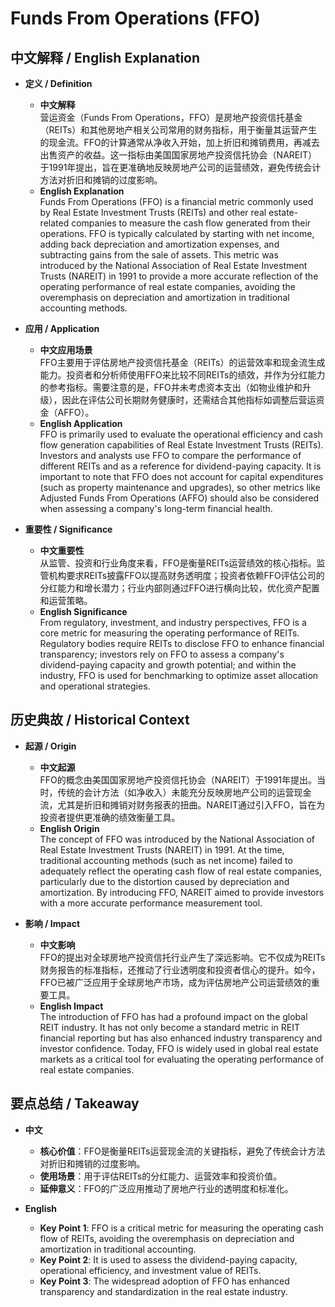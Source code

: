 # Funds From Operations (FFO)

## 中文解释 / English Explanation

* **定义 / Definition**  
  - **中文解释**  
    营运资金（Funds From Operations，FFO）是房地产投资信托基金（REITs）和其他房地产相关公司常用的财务指标，用于衡量其运营产生的现金流。FFO的计算通常从净收入开始，加上折旧和摊销费用，再减去出售资产的收益。这一指标由美国国家房地产投资信托协会（NAREIT）于1991年提出，旨在更准确地反映房地产公司的运营绩效，避免传统会计方法对折旧和摊销的过度影响。  
  - **English Explanation**  
    Funds From Operations (FFO) is a financial metric commonly used by Real Estate Investment Trusts (REITs) and other real estate-related companies to measure the cash flow generated from their operations. FFO is typically calculated by starting with net income, adding back depreciation and amortization expenses, and subtracting gains from the sale of assets. This metric was introduced by the National Association of Real Estate Investment Trusts (NAREIT) in 1991 to provide a more accurate reflection of the operating performance of real estate companies, avoiding the overemphasis on depreciation and amortization in traditional accounting methods.

* **应用 / Application**  
  - **中文应用场景**  
    FFO主要用于评估房地产投资信托基金（REITs）的运营效率和现金流生成能力。投资者和分析师使用FFO来比较不同REITs的绩效，并作为分红能力的参考指标。需要注意的是，FFO并未考虑资本支出（如物业维护和升级），因此在评估公司长期财务健康时，还需结合其他指标如调整后营运资金（AFFO）。  
  - **English Application**  
    FFO is primarily used to evaluate the operational efficiency and cash flow generation capabilities of Real Estate Investment Trusts (REITs). Investors and analysts use FFO to compare the performance of different REITs and as a reference for dividend-paying capacity. It is important to note that FFO does not account for capital expenditures (such as property maintenance and upgrades), so other metrics like Adjusted Funds From Operations (AFFO) should also be considered when assessing a company's long-term financial health.

* **重要性 / Significance**  
  - **中文重要性**  
    从监管、投资和行业角度来看，FFO是衡量REITs运营绩效的核心指标。监管机构要求REITs披露FFO以提高财务透明度；投资者依赖FFO评估公司的分红能力和增长潜力；行业内部则通过FFO进行横向比较，优化资产配置和运营策略。  
  - **English Significance**  
    From regulatory, investment, and industry perspectives, FFO is a core metric for measuring the operating performance of REITs. Regulatory bodies require REITs to disclose FFO to enhance financial transparency; investors rely on FFO to assess a company's dividend-paying capacity and growth potential; and within the industry, FFO is used for benchmarking to optimize asset allocation and operational strategies.

## 历史典故 / Historical Context

* **起源 / Origin**  
  - **中文起源**  
    FFO的概念由美国国家房地产投资信托协会（NAREIT）于1991年提出。当时，传统的会计方法（如净收入）未能充分反映房地产公司的运营现金流，尤其是折旧和摊销对财务报表的扭曲。NAREIT通过引入FFO，旨在为投资者提供更准确的绩效衡量工具。  
  - **English Origin**  
    The concept of FFO was introduced by the National Association of Real Estate Investment Trusts (NAREIT) in 1991. At the time, traditional accounting methods (such as net income) failed to adequately reflect the operating cash flow of real estate companies, particularly due to the distortion caused by depreciation and amortization. By introducing FFO, NAREIT aimed to provide investors with a more accurate performance measurement tool.

* **影响 / Impact**  
  - **中文影响**  
    FFO的提出对全球房地产投资信托行业产生了深远影响。它不仅成为REITs财务报告的标准指标，还推动了行业透明度和投资者信心的提升。如今，FFO已被广泛应用于全球房地产市场，成为评估房地产公司运营绩效的重要工具。  
  - **English Impact**  
    The introduction of FFO has had a profound impact on the global REIT industry. It has not only become a standard metric in REIT financial reporting but has also enhanced industry transparency and investor confidence. Today, FFO is widely used in global real estate markets as a critical tool for evaluating the operating performance of real estate companies.

## 要点总结 / Takeaway

* **中文**  
  - **核心价值**：FFO是衡量REITs运营现金流的关键指标，避免了传统会计方法对折旧和摊销的过度影响。  
  - **使用场景**：用于评估REITs的分红能力、运营效率和投资价值。  
  - **延伸意义**：FFO的广泛应用推动了房地产行业的透明度和标准化。  

* **English**  
  - **Key Point 1**: FFO is a critical metric for measuring the operating cash flow of REITs, avoiding the overemphasis on depreciation and amortization in traditional accounting.  
  - **Key Point 2**: It is used to assess the dividend-paying capacity, operational efficiency, and investment value of REITs.  
  - **Key Point 3**: The widespread adoption of FFO has enhanced transparency and standardization in the real estate industry.